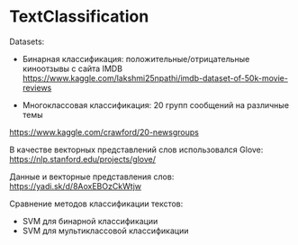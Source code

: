 # TextClassification
Datasets:
* Бинарная классификация: положительные/отрицательные киноотзывы с сайта IMDB 
https://www.kaggle.com/lakshmi25npathi/imdb-dataset-of-50k-movie-reviews

* Многоклассовая классификация: 20 групп сообщений на различные темы

https://www.kaggle.com/crawford/20-newsgroups

В качестве векторных представлений слов использовался Glove:
https://nlp.stanford.edu/projects/glove/

Данные и векторные представления слов:
https://yadi.sk/d/8AoxEBOzCkWtjw

Сравнение методов классификации текстов:
* SVM для бинарной классификации 
* SVM для мультиклассовой классификации
